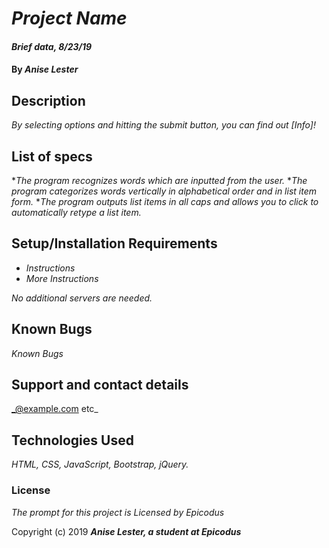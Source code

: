 # _Project Name_

#### _Brief data, 8/23/19_

#### By _**Anise Lester**_

## Description

_By selecting options and hitting the submit button, you can find out [Info]!_

## List of specs

*_The program recognizes words which are inputted from the user._
*_The program categorizes words vertically in alphabetical order and in list item form._
*_The program outputs list items in all caps and allows you to click to automatically retype a list item._



## Setup/Installation Requirements

* _Instructions_
* _More Instructions_


_No additional servers are needed._

## Known Bugs

_Known Bugs_

## Support and contact details

_@example.com etc_

## Technologies Used

_HTML, CSS, JavaScript, Bootstrap, jQuery._

### License

*The prompt for this project is Licensed by Epicodus*

Copyright (c) 2019 **_Anise Lester, a student at Epicodus_**
